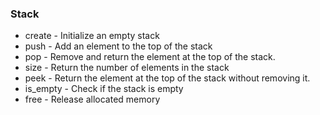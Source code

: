 ### Stack
- create - Initialize an empty stack
- push - Add an element to the top of the stack
- pop - Remove and return the element at the top of the stack.
- size - Return the number of elements in the stack
- peek - Return the element at the top of the stack without removing it.
- is_empty - Check if the stack is empty
- free - Release allocated memory
